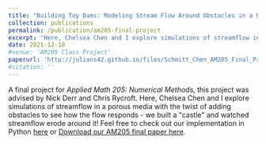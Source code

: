 ```yaml
---
title: "Building Toy Dams: Modeling Stream Flow Around Obstacles in a Porous Media"
collection: publications
permalink: /publication/am205-final-project
excerpt: 'Here, Chelsea Chen and I explore simulations of streamflow in a porous media with the twist of adding obstacles to see how the flow responds - we built a "castle" and watched streamflow erode around it!'
date: 2021-12-18
#venue: 'AM205 Class Project'
paperurl: 'http://julians42.github.io/files/Schmitt_Chen_AM205_Final_Project.pdf'
#citation: ''
---
```

A final project for *Applied Math 205: Numerical Methods*, this project was advised by Nick Derr and Chris Rycroft. Here, Chelsea Chen and I explore simulations of streamflow in a porous media with the twist of adding obstacles to see how the flow responds - we built a "castle" and watched streamflow erode around it! Feel free to check out our implementation in Python [here](https://github.com/Julians42/AM205_Final_Project) or [Download our AM205 final paper here](http://julians42.github.io/files/Schmitt_Chen_AM205_Final_Project.pdf).

<!-- Recommended citation: Your Name, You. (2015). "Paper Title Number 3." <i>Journal 1</i>. 1(3). -->